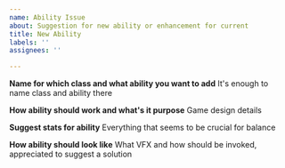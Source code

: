 ```yaml
---
name: Ability Issue
about: Suggestion for new ability or enhancement for current
title: New Ability
labels: ''
assignees: ''

---
```


**Name for which class and what ability you want to add**
It's enough to name class and ability there

**How ability should work and what's it purpose**
Game design details

**Suggest stats for ability**
Everything that seems to be crucial for balance

**How ability should look like**
What VFX and how should be invoked, appreciated to suggest a solution
